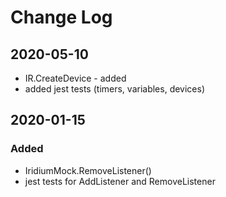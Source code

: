 # Change Log

## 2020-05-10
- IR.CreateDevice - added
- added jest tests (timers, variables, devices)

## 2020-01-15
### Added
- IridiumMock.RemoveListener()
- jest tests for AddListener and RemoveListener
